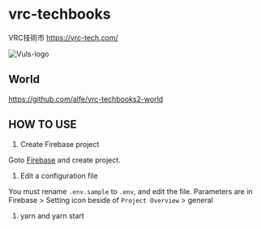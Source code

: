 # vrc-techbooks
VRC技術市 https://vrc-tech.com/

![Vuls-logo](https://user-images.githubusercontent.com/1934979/75617707-4fd0bc80-5ba6-11ea-9ab7-1abcbbd7f2b1.png)


## World
https://github.com/alfe/vrc-techbooks2-world

## HOW TO USE

1. Create Firebase project

Goto [Firebase](https://console.firebase.google.com/) and create project.

1. Edit a configuration file

You must rename `.env.sample` to `.env`, and edit the file.
Parameters are in Firebase > Setting icon beside of `Project Overview` > general

1. yarn and yarn start

